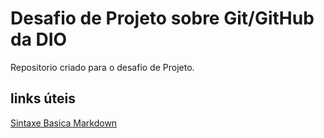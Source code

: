 # Desafio de Projeto sobre Git/GitHub da DIO
Repositorio criado para o desafio de Projeto.

## links úteis
[Sintaxe Basica Markdown](https://www.markdownguide.org/basic-syntax/)
